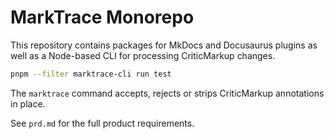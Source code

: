 # MarkTrace Monorepo

This repository contains packages for MkDocs and Docusaurus plugins as well as a Node-based CLI for processing CriticMarkup changes.

```bash
pnpm --filter marktrace-cli run test
```

The `marktrace` command accepts, rejects or strips CriticMarkup annotations in place.

See `prd.md` for the full product requirements.
